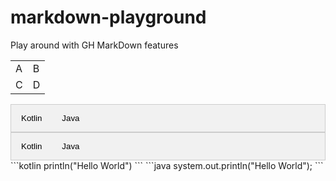 # markdown-playground
Play around with GH MarkDown features

<!-- this will get processed correctly in the gh-pages view -->
<style>

/* Style the tab */
.tab {
  overflow: hidden;
  border: 1px solid #ccc;
  background-color: #f1f1f1;
}

/* Style the buttons that are used to open the tab content */
.tab button {
  background-color: inherit;
  float: left;
  border: none;
  outline: none;
  cursor: pointer;
  padding: 14px 16px;
  transition: 0.3s;
}

/* Change background color of buttons on hover */
.tab button:hover {
  background-color: #ddd;
}

/* Create an active/current tablink class */
.tab button.active {
  background-color: #ccc;
}

/* Style the tab content */
.tabcontent {
  display: none;
  padding: 6px 12px;
  border: 1px solid #ccc;
  border-top: none;
}

</style>

<script>
function openCity(evt, cityName) {
  // Declare all variables
  var i, tabcontent, tablinks;

  // Get all elements with class="tabcontent" and hide them
  tabcontent = document.getElementsByClassName("tabcontent");
  for (i = 0; i < tabcontent.length; i++) {
    tabcontent[i].style.display = "none";
  }

  // Get all elements with class="tablinks" and remove the class "active"
  tablinks = document.getElementsByClassName("tablinks");
  for (i = 0; i < tablinks.length; i++) {
    tablinks[i].className = tablinks[i].className.replace(" active", "");
  }

  // Show the current tab, and add an "active" class to the button that opened the tab
  document.getElementById(cityName).style.display = "block";
  evt.currentTarget.className += " active";
}
</script>

<table>
<tr><td>A</td><td>B</td></tr>
<tr><td>C</td><td>D</td></tr>
</table>

<div class="tab">
  <button class="tablinks" onclick="openCity(event, 'kotlin-1')">Kotlin</button>
  <button class="tablinks" onclick="openCity(event, 'java-1')">Java</button>
</div>

<div id="kotlin-1" class="tabcontent">
  <h3>Kotlin</h3>
  <p>Kotlin is a programming language with limited overhead</p>
</div>

<div id="java-1" class="tabcontent">
  <h3>Java</h3>
  <p>Java is a programming language with a lot of overhead</p>
</div>

<div class="tab">
  <button class="tablinks" onclick="openCity(event, 'kotlin-2')">Kotlin</button>
  <button class="tablinks" onclick="openCity(event, 'java-2')">Java</button>
</div>

<div id="kotlin-2" class="tabcontent">
  <h3>Hello World</h3>
  <p>
    ```kotlin
    println("Hello World")
    ```
  </p>
</div>
    ```kotlin
    println("Hello World")
    ```

<div id="java-2" class="tabcontent">
  <h3>Hello World</h3>
```java
system.out.println("Hello World");
```
</div>
```java
system.out.println("Hello World");
```

